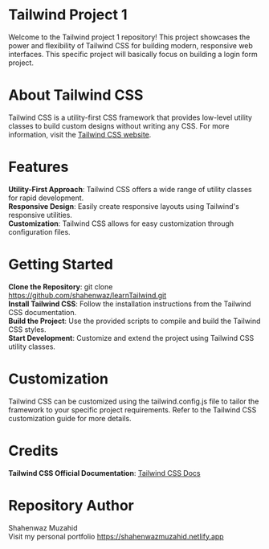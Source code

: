# Tailwind Project 1

Welcome to the Tailwind project 1 repository! This project showcases the power and flexibility of Tailwind CSS for building modern, responsive web interfaces. This specific project will basically focus on building a login form project.

# About Tailwind CSS

Tailwind CSS is a utility-first CSS framework that provides low-level utility classes to build custom designs without writing any CSS. For more information, visit the [Tailwind CSS website](https://tailwindcss.com).

# Features

**Utility-First Approach**: Tailwind CSS offers a wide range of utility classes for rapid development. <br>
**Responsive Design**: Easily create responsive layouts using Tailwind's responsive utilities. <br>
**Customization**: Tailwind CSS allows for easy customization through configuration files. <br>

# Getting Started

**Clone the Repository**: git clone https://github.com/shahenwaz/learnTailwind.git <br>
**Install Tailwind CSS**: Follow the installation instructions from the Tailwind CSS documentation. <br>
**Build the Project**: Use the provided scripts to compile and build the Tailwind CSS styles. <br>
**Start Development**: Customize and extend the project using Tailwind CSS utility classes. <br>

# Customization

Tailwind CSS can be customized using the tailwind.config.js file to tailor the framework to your specific project requirements. Refer to the Tailwind CSS customization guide for more details.

# Credits

**Tailwind CSS Official Documentation**: [Tailwind CSS Docs](https://tailwindcss.com/docs/installation)

# Repository Author

Shahenwaz Muzahid <br>
Visit my personal portfolio https://shahenwazmuzahid.netlify.app

